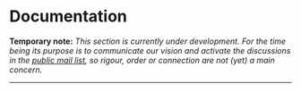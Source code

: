 # Documentation #
**Temporary note:**
_This section is currently under development. For the time being its purpose is to communicate our vision and activate the discussions in the [public mail list](http://groups.google.com/group/openomics), so rigour, order or connection are not (yet) a main concern._


---
